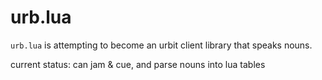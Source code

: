 # urb.lua

`urb.lua` is attempting to become an urbit client library that speaks nouns.

current status: can jam & cue, and parse nouns into lua tables
